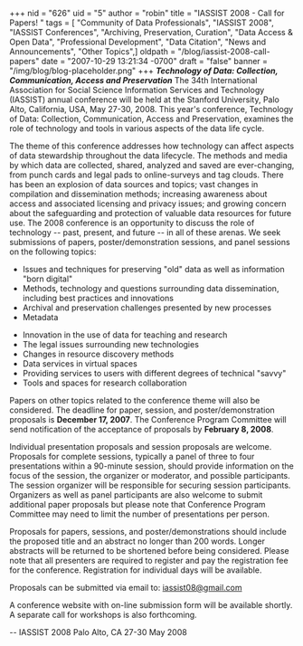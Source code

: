 +++
nid = "626"
uid = "5"
author = "robin"
title = "IASSIST 2008 - Call for Papers! "
tags = [ "Community of Data Professionals", "IASSIST 2008", "IASSIST Conferences", "Archiving, Preservation, Curation", "Data Access & Open Data", "Professional Development", "Data Citation", "News and Announcements", "Other Topics",]
oldpath = "/blog/iassist-2008-call-papers"
date = "2007-10-29 13:21:34 -0700"
draft = "false"
banner = "/img/blog/blog-placeholder.png"
+++
***Technology of Data: Collection, Communication, Access and
Preservation*** The 34th International Association for Social Science
Information Services and Technology (IASSIST) annual conference will be
held at the Stanford University, Palo Alto, California, USA, May 27-30,
2008. This year's conference, Technology of Data: Collection,
Communication, Access and Preservation, examines the role of technology
and tools in various aspects of the data life cycle.

The theme of this conference addresses how technology can affect aspects
of data stewardship throughout the data lifecycle. The methods and media
by which data are collected, shared, analyzed and saved are
ever-changing, from punch cards and legal pads to online-surveys and tag
clouds. There has been an explosion of data sources and topics; vast
changes in compilation and dissemination methods; increasing awareness
about access and associated licensing and privacy issues; and growing
concern about the safeguarding and protection of valuable data resources
for future use. The 2008 conference is an opportunity to discuss the
role of technology -- past, present, and future -- in all of these
arenas. We seek submissions of papers, poster/demonstration sessions,
and panel sessions on the following topics:

-   Issues and techniques for preserving "old" data as well as
    information "born digital"
-   Methods, technology and questions surrounding data dissemination,
    including best practices and innovations
-   Archival and preservation challenges presented by new processes
-   Metadata

<!-- -->

-   Innovation in the use of data for teaching and research
-   The legal issues surrounding new technologies
-   Changes in resource discovery methods
-   Data services in virtual spaces
-   Providing services to users with different degrees of technical
    "savvy"
-   Tools and spaces for research collaboration

Papers on other topics related to the conference theme will also be
considered. The deadline for paper, session, and poster/demonstration
proposals is **December 17, 2007**. The Conference Program Committee
will send notification of the acceptance of proposals by **February 8,
2008**.

Individual presentation proposals and session proposals are welcome.
Proposals for complete sessions, typically a panel of three to four
presentations within a 90-minute session, should provide information on
the focus of the session, the organizer or moderator, and possible
participants. The session organizer will be responsible for securing
session participants. Organizers as well as panel participants are also
welcome to submit additional paper proposals but please note that
Conference Program Committee may need to limit the number of
presentations per person.

Proposals for papers, sessions, and poster/demonstrations should include
the proposed title and an abstract no longer than 200 words. Longer
abstracts will be returned to be shortened before being considered.
Please note that all presenters are required to register and pay the
registration fee for the conference. Registration for individual days
will be available.

Proposals can be submitted via email to: <iassist08@gmail.com>

A conference website with on-line submission form will be available
shortly. A separate call for workshops is also forthcoming.

-- IASSIST 2008 Palo Alto, CA 27-30 May 2008
